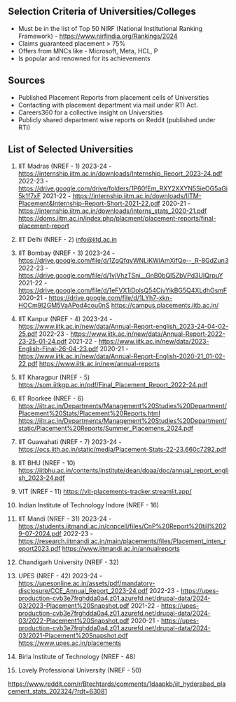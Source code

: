 
## Selection Criteria of Universities/Colleges

- Must be in the list of Top 50 NIRF (National Institutional Ranking Framework) - https://www.nirfindia.org/Rankings/2024
- Claims guaranteed placement > 75%
- Offers from MNCs like - Microsoft, Meta, HCL, P
- Is popular and renowned for its achievements


## Sources
- Published Placement Reports from placement cells of Universities
- Contacting with placement department via mail under RTI Act.
- Careers360 for a collective insight on Universities
- Publicly shared department wise reports on Reddit (published under RTI)


## List of Selected Universities

1. IIT Madras (NREF - 1)
    2023-24 - https://internship.iitm.ac.in/downloads/Internship_Report_2023-24.pdf
    2022-23 - https://drive.google.com/drive/folders/1P60fEm_RXY2XXYN5SieOG5aGi5k1f7xF
    2021-22 - https://internship.iitm.ac.in/downloads/IITM-Placement&Internship-Report-Short-2021-22.pdf
    2020-21 - https://internship.iitm.ac.in/downloads/interns_stats_2020-21.pdf
    https://doms.iitm.ac.in/index.php/placment/placement-reports/final-placement-report


2. IIT Delhi (NREF - 2)
    info@iitd.ac.in


3. IIT Bombay (NREF - 3)
    2023-24 - https://drive.google.com/file/d/1ZgQfqyWNLiKWlAmXifQe--_R-8GdZun3
    2022-23 - https://drive.google.com/file/d/1vjVhzTSni__GnB0bQI5ZbVPd3UIQrpuY
    2021-22 - https://drive.google.com/file/d/1eFVX1iDolsQ54CjvYikBG5Q4XLdhOsmF
    2020-21 - https://drive.google.com/file/d/1LYh7-xkn-HOCm9I2GM5VaAPod4cou0nS
    https://campus.placements.iitb.ac.in/


4. IIT Kanpur (NREF - 4)
    2023-24 - https://www.iitk.ac.in/new/data/Annual-Report-english_2023-24-04-02-25.pdf
    2022-23 - https://www.iitk.ac.in/new/data/Annual-Report-2022-23-25-01-24.pdf
    2021-22 - https://www.iitk.ac.in/new/data/2023-English-Final-26-04-23.pdf
    2020-21 - https://www.iitk.ac.in/new/data/Annual-Report-English-2020-21_01-02-22.pdf
    https://www.iitk.ac.in/new/annual-reports


5. IIT Kharagpur (NREF - 5)
    https://som.iitkgp.ac.in/pdf/Final_Placement_Report_2022-24.pdf


6. IIT Roorkee (NREF - 6)
    https://iitr.ac.in/Departments/Management%20Studies%20Department/Placement%20Stats/Placement%20Reports.html
    https://iitr.ac.in/Departments/Management%20Studies%20Department/static/Placement%20Reports/Summer_Placemens_2024.pdf


7. IIT Guawahati (NREF - 7)
    2023-24 - https://ocs.iith.ac.in/static/media/Placement-Stats-22-23.660c7292.pdf


8. IIT BHU (NREF - 10)
    https://iitbhu.ac.in/contents/institute/dean/doaa/doc/annual_report_english_2023-24.pdf


9. VIT (NREF - 11)
    https://vit-placements-tracker.streamlit.app/


10. Indian Institute of Technology Indore (NREF - 16)


11. IIT Mandi (NREF - 31)
    2023-24 - https://students.iitmandi.ac.in/cnpcell/files/CnP%20Report%20till%2029-07-2024.pdf
    2022-23 - https://research.iitmandi.ac.in/main/placements/files/Placement_inten_report2023.pdf
    https://www.iitmandi.ac.in/annualreports


12. Chandigarh University (NREF - 32)


13. UPES (NREF - 42)
    2023-24 - https://upesonline.ac.in/assets/pdf/mandatory-disclosure/CCE_Annual_Report_2023-24.pdf
    2022-23 - https://upes-production-cvb3e7frghdda0a4.z01.azurefd.net/drupal-data/2024-03/2023-Placement%20Snapshot.pdf
    2021-22 - https://upes-production-cvb3e7frghdda0a4.z01.azurefd.net/drupal-data/2024-03/2022-Placement%20Snapshot.pdf
    2020-21 - https://upes-production-cvb3e7frghdda0a4.z01.azurefd.net/drupal-data/2024-03/2021-Placement%20Snapshot.pdf
    https://www.upes.ac.in/placements


14. Birla Institute of Technology (NREF - 48)


15. Lovely Professional University (NREF - 50)


https://www.reddit.com/r/Btechtards/comments/1daapkb/iit_hyderabad_placement_stats_202324/?rdt=63081
